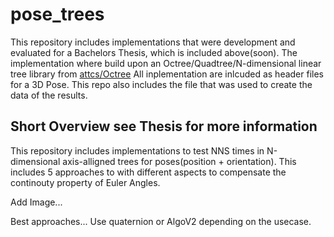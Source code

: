 # pose_trees
This repository includes implementations that were development and evaluated for a Bachelors Thesis, which is included above(soon). The implementation where build upon an Octree/Quadtree/N-dimensional linear tree library from [attcs/Octree](https://github.com/attcs/Octree)
All inplementation are inlcuded as header files for a 3D Pose. This repo also includes the file that was used to create the data of the results.

## Short Overview see Thesis for more information
This repository includes implementations to test NNS times in N-dimensional axis-alligned trees for poses(position + orientation). This includes 5 approaches to with different aspects to compensate the continouty property of Euler Angles.

Add Image...

Best approaches...
Use quaternion or AlgoV2 depending on the usecase.
